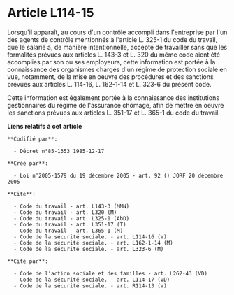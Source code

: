 # Article L114-15

Lorsqu'il apparaît, au cours d'un contrôle accompli dans l'entreprise par l'un des agents de contrôle mentionnés à l'article
L. 325-1 du code du travail, que le salarié a, de manière intentionnelle, accepté de travailler sans que les formalités
prévues aux articles L. 143-3 et L. 320 du même code aient été accomplies par son ou ses employeurs, cette information est
portée à la connaissance des organismes chargés d'un régime de protection sociale en vue, notamment, de la mise en oeuvre des
procédures et des sanctions prévues aux articles L. 114-16, L. 162-1-14 et L. 323-6 du présent code.

Cette information est également portée à la connaissance des institutions gestionnaires du régime de l'assurance chômage,
afin de mettre en oeuvre les sanctions prévues aux articles L. 351-17 et L. 365-1 du code du travail.

**Liens relatifs à cet article**

	**Codifié par**:

	  - Décret n°85-1353 1985-12-17

	**Créé par**:

	  - Loi n°2005-1579 du 19 décembre 2005 - art. 92 () JORF 20 décembre 2005

	**Cite**:

	  - Code du travail - art. L143-3 (MMN)
	  - Code du travail - art. L320 (M)
	  - Code du travail - art. L325-1 (AbD)
	  - Code du travail - art. L351-17 (T)
	  - Code du travail - art. L365-1 (M)
	  - Code de la sécurité sociale. - art. L114-16 (V)
	  - Code de la sécurité sociale. - art. L162-1-14 (M)
	  - Code de la sécurité sociale. - art. L323-6 (M)

	**Cité par**:

	  - Code de l'action sociale et des familles - art. L262-43 (VD)
	  - Code de la sécurité sociale. - art. L114-17 (VD)
	  - Code de la sécurité sociale. - art. R114-13 (V)

